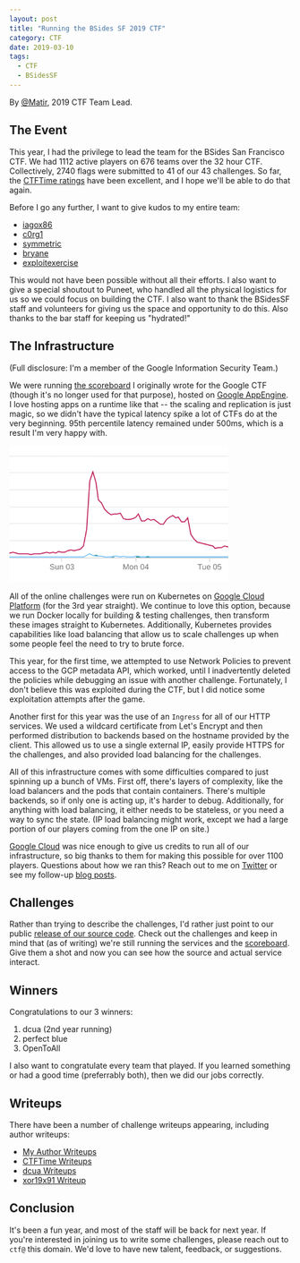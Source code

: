 ```yaml
---
layout: post
title: "Running the BSides SF 2019 CTF"
category: CTF
date: 2019-03-10
tags:
  - CTF
  - BSidesSF
---
```


By [@Matir](https://twitter.com/matir), 2019 CTF Team Lead.

## The Event ##

This year, I had the privilege to lead the team for the BSides San Francisco
CTF.  We had 1112 active players on 676 teams over the 32 hour CTF.
Collectively, 2740 flags were submitted to 41 of our 43 challenges.  So far, the
[CTFTime ratings](https://ctftime.org/event/753/weight/) have been excellent,
and I hope we'll be able to do that again.

Before I go any further, I want to give kudos to my entire team:

- [iagox86](https://twitter.com/iagox86)
- [c0rg1](https://twitter.com/itsC0rg1)
- [symmetric](https://twitter.com/bmenrigh)
- [bryane](https://twitter.com/cornflakesavage)
- [exploitexercise](https://twitter.com/exploitexercise)

This would not have been possible without all their efforts.  I also want to
give a special shoutout to Puneet, who handled all the physical logistics for us
so we could focus on building the CTF.  I also want to thank the BSidesSF staff
and volunteers for giving us the space and opportunity to do this.  Also thanks
to the bar staff for keeping us "hydrated!"

## The Infrastructure ##

(Full disclosure: I'm a member of the Google Information Security Team.)

We were running [the scoreboard](https://github.com/google/ctfscoreboard) I
originally wrote for the Google CTF (though it's no longer used for that
purpose), hosted on [Google AppEngine](https://cloud.google.com/appengine/).  I
love hosting apps on a runtime like that -- the scaling and replication is just
magic, so we didn't have the typical latency spike a lot of CTFs do at the very
beginning.  95th percentile latency remained under 500ms, which is a result I'm
very happy with.

![Traffic](/images/ctf_2019/sb_traffic.png)

All of the online challenges were run on Kubernetes on [Google Cloud
Platform](https://cloud.google.com/) (for the 3rd year straight).
We continue to love this option, because we run Docker locally for building &
testing challenges, then transform these images straight to Kubernetes.
Additionally, Kubernetes provides capabilities like load balancing that allow us
to scale challenges up when some people feel the need to try to brute force.

This year, for the first time, we attempted to use Network Policies to prevent
access to the GCP metadata API, which worked, until I inadvertently deleted the
policies while debugging an issue with another challenge.  Fortunately, I don't
believe this was exploited during the CTF, but I did notice some exploitation
attempts after the game.

Another first for this year was the use of an `Ingress` for all of our HTTP
services.  We used a wildcard certificate from Let's Encrypt and then performed
distribution to backends based on the hostname provided by the client.  This
allowed us to use a single external IP, easily provide HTTPS for the challenges,
and also provided load balancing for the challenges.

All of this infrastructure comes with some difficulties compared to just
spinning up a bunch of VMs.  First off, there's layers of complexity, like the
load balancers and the pods that contain containers.  There's multiple backends,
so if only one is acting up, it's harder to debug.  Additionally, for anything
with load balancing, it either needs to be stateless, or you need a way to sync
the state.  (IP load balancing might work, except we had a large portion of our
players coming from the one IP on site.)

[Google Cloud](https://cloud.google.com/) was nice enough to give us credits to
run all of our infrastructure, so big thanks to them for making this possible
for over 1100 players.  Questions about how we ran this?  Reach out to me on
[Twitter](https://twitter.com/matir) or see my follow-up
[blog posts](https://systemoverlord.com).

## Challenges ##

Rather than trying to describe the challenges, I'd rather just point to our
public [release of our source
code](https://github.com/bsidessf/ctf-2019-release).  Check out the challenges
and keep in mind that (as of writing) we're still running the services and the
[scoreboard](https://ctf.bsidessf.net).  Give them a shot and now you can see
how the source and actual service interact.

## Winners ##

Congratulations to our 3 winners:

1. dcua (2nd year running)
2. perfect blue
3. OpenToAll

I also want to congratulate every team that played.  If you learned something or
had a good time (preferrably both), then we did our jobs correctly.

## Writeups ##

There have been a number of challenge writeups appearing, including author
writeups:

- [My Author Writeups](https://systemoverlord.com/)
- [CTFTime Writeups](https://ctftime.org/event/753/tasks/)
- [dcua Writeups](https://aadityapurani.com/2019/03/07/bsidessf-ctf-2019-mobile-track/)
- [xor19x91 Writeup](https://x0r19x91.github.io/2019/bsides-opendoor)

## Conclusion ##

It's been a fun year, and most of the staff will be back for next year.  If
you're interested in joining us to write some challenges, please reach out to
`ctf@` this domain.  We'd love to have new talent, feedback, or suggestions.
